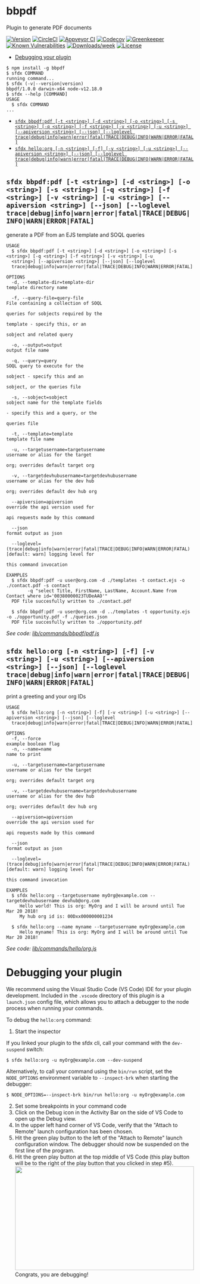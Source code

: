 bbpdf
=====

Plugin to generate PDF documents

[![Version](https://img.shields.io/npm/v/bbpdf.svg)](https://npmjs.org/package/bbpdf)
[![CircleCI](https://circleci.com/gh/keirbowden/bbpdf/tree/master.svg?style=shield)](https://circleci.com/gh/keirbowden/bbpdf/tree/master)
[![Appveyor CI](https://ci.appveyor.com/api/projects/status/github/keirbowden/bbpdf?branch=master&svg=true)](https://ci.appveyor.com/project/heroku/bbpdf/branch/master)
[![Codecov](https://codecov.io/gh/keirbowden/bbpdf/branch/master/graph/badge.svg)](https://codecov.io/gh/keirbowden/bbpdf)
[![Greenkeeper](https://badges.greenkeeper.io/keirbowden/bbpdf.svg)](https://greenkeeper.io/)
[![Known Vulnerabilities](https://snyk.io/test/github/keirbowden/bbpdf/badge.svg)](https://snyk.io/test/github/keirbowden/bbpdf)
[![Downloads/week](https://img.shields.io/npm/dw/bbpdf.svg)](https://npmjs.org/package/bbpdf)
[![License](https://img.shields.io/npm/l/bbpdf.svg)](https://github.com/keirbowden/bbpdf/blob/master/package.json)

<!-- toc -->
* [Debugging your plugin](#debugging-your-plugin)
<!-- tocstop -->
<!-- install -->
<!-- usage -->
```sh-session
$ npm install -g bbpdf
$ sfdx COMMAND
running command...
$ sfdx (-v|--version|version)
bbpdf/1.0.0 darwin-x64 node-v12.18.0
$ sfdx --help [COMMAND]
USAGE
  $ sfdx COMMAND
...
```
<!-- usagestop -->
<!-- commands -->
* [`sfdx bbpdf:pdf [-t <string>] [-d <string>] [-o <string>] [-s <string>] [-q <string>] [-f <string>] [-v <string>] [-u <string>] [--apiversion <string>] [--json] [--loglevel trace|debug|info|warn|error|fatal|TRACE|DEBUG|INFO|WARN|ERROR|FATAL]`](#sfdx-bbpdfpdf--t-string--d-string--o-string--s-string--q-string--f-string--v-string--u-string---apiversion-string---json---loglevel-tracedebuginfowarnerrorfataltracedebuginfowarnerrorfatal)
* [`sfdx hello:org [-n <string>] [-f] [-v <string>] [-u <string>] [--apiversion <string>] [--json] [--loglevel trace|debug|info|warn|error|fatal|TRACE|DEBUG|INFO|WARN|ERROR|FATAL]`](#sfdx-helloorg--n-string--f--v-string--u-string---apiversion-string---json---loglevel-tracedebuginfowarnerrorfataltracedebuginfowarnerrorfatal)

## `sfdx bbpdf:pdf [-t <string>] [-d <string>] [-o <string>] [-s <string>] [-q <string>] [-f <string>] [-v <string>] [-u <string>] [--apiversion <string>] [--json] [--loglevel trace|debug|info|warn|error|fatal|TRACE|DEBUG|INFO|WARN|ERROR|FATAL]`

generate a PDF from an EJS template and SOQL queries

```
USAGE
  $ sfdx bbpdf:pdf [-t <string>] [-d <string>] [-o <string>] [-s <string>] [-q <string>] [-f <string>] [-v <string>] [-u 
  <string>] [--apiversion <string>] [--json] [--loglevel 
  trace|debug|info|warn|error|fatal|TRACE|DEBUG|INFO|WARN|ERROR|FATAL]

OPTIONS
  -d, --template-dir=template-dir                                                   template directory name

  -f, --query-file=query-file                                                       File containing a collection of SOQL
                                                                                    queries for sobjects required by the
                                                                                    template - specify this, or an
                                                                                    sobject and related query

  -o, --output=output                                                               output file name

  -q, --query=query                                                                 SOQL query to execute for the
                                                                                    sobject - specify this and an
                                                                                    sobject, or the queries file

  -s, --sobject=sobject                                                             sobject name for the template fields
                                                                                    - specify this and a query, or the
                                                                                    queries file

  -t, --template=template                                                           template file name

  -u, --targetusername=targetusername                                               username or alias for the target
                                                                                    org; overrides default target org

  -v, --targetdevhubusername=targetdevhubusername                                   username or alias for the dev hub
                                                                                    org; overrides default dev hub org

  --apiversion=apiversion                                                           override the api version used for
                                                                                    api requests made by this command

  --json                                                                            format output as json

  --loglevel=(trace|debug|info|warn|error|fatal|TRACE|DEBUG|INFO|WARN|ERROR|FATAL)  [default: warn] logging level for
                                                                                    this command invocation

EXAMPLES
  $ sfdx bbpdf:pdf -u user@org.com -d ./templates -t contact.ejs -o ./contact.pdf -s contact
        -q "select Title, FirstName, LastName, Account.Name from Contact where id='00380000023TUDeAAO'"
  PDF file succesfully written to ./contact.pdf
  
  $ sfdx bbpdf:pdf -u user@org.com -d ../templates -t opportunity.ejs -o ./opportunity.pdf -f ./queries.json
  PDF file succesfully written to ./opportunity.pdf
```

_See code: [lib/commands/bbpdf/pdf.js](https://github.com/keirbowden/pdfplugin/blob/v1.0.0/lib/commands/bbpdf/pdf.js)_

## `sfdx hello:org [-n <string>] [-f] [-v <string>] [-u <string>] [--apiversion <string>] [--json] [--loglevel trace|debug|info|warn|error|fatal|TRACE|DEBUG|INFO|WARN|ERROR|FATAL]`

print a greeting and your org IDs

```
USAGE
  $ sfdx hello:org [-n <string>] [-f] [-v <string>] [-u <string>] [--apiversion <string>] [--json] [--loglevel 
  trace|debug|info|warn|error|fatal|TRACE|DEBUG|INFO|WARN|ERROR|FATAL]

OPTIONS
  -f, --force                                                                       example boolean flag
  -n, --name=name                                                                   name to print

  -u, --targetusername=targetusername                                               username or alias for the target
                                                                                    org; overrides default target org

  -v, --targetdevhubusername=targetdevhubusername                                   username or alias for the dev hub
                                                                                    org; overrides default dev hub org

  --apiversion=apiversion                                                           override the api version used for
                                                                                    api requests made by this command

  --json                                                                            format output as json

  --loglevel=(trace|debug|info|warn|error|fatal|TRACE|DEBUG|INFO|WARN|ERROR|FATAL)  [default: warn] logging level for
                                                                                    this command invocation

EXAMPLES
  $ sfdx hello:org --targetusername myOrg@example.com --targetdevhubusername devhub@org.com
     Hello world! This is org: MyOrg and I will be around until Tue Mar 20 2018!
     My hub org id is: 00Dxx000000001234
  
  $ sfdx hello:org --name myname --targetusername myOrg@example.com
     Hello myname! This is org: MyOrg and I will be around until Tue Mar 20 2018!
```

_See code: [lib/commands/hello/org.js](https://github.com/keirbowden/pdfplugin/blob/v1.0.0/lib/commands/hello/org.js)_
<!-- commandsstop -->
<!-- debugging-your-plugin -->
# Debugging your plugin
We recommend using the Visual Studio Code (VS Code) IDE for your plugin development. Included in the `.vscode` directory of this plugin is a `launch.json` config file, which allows you to attach a debugger to the node process when running your commands.

To debug the `hello:org` command: 
1. Start the inspector
  
If you linked your plugin to the sfdx cli, call your command with the `dev-suspend` switch: 
```sh-session
$ sfdx hello:org -u myOrg@example.com --dev-suspend
```
  
Alternatively, to call your command using the `bin/run` script, set the `NODE_OPTIONS` environment variable to `--inspect-brk` when starting the debugger:
```sh-session
$ NODE_OPTIONS=--inspect-brk bin/run hello:org -u myOrg@example.com
```

2. Set some breakpoints in your command code
3. Click on the Debug icon in the Activity Bar on the side of VS Code to open up the Debug view.
4. In the upper left hand corner of VS Code, verify that the "Attach to Remote" launch configuration has been chosen.
5. Hit the green play button to the left of the "Attach to Remote" launch configuration window. The debugger should now be suspended on the first line of the program. 
6. Hit the green play button at the top middle of VS Code (this play button will be to the right of the play button that you clicked in step #5).
<br><img src=".images/vscodeScreenshot.png" width="480" height="278"><br>
Congrats, you are debugging!
